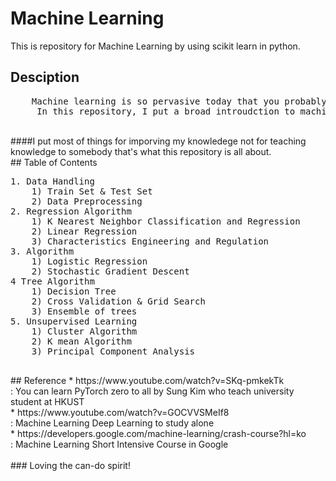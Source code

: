 # Machine Learning
 This is repository for Machine Learning by using scikit learn in python.
<br/>
## Desciption
<pre>
    Machine learning is so pervasive today that you probably use it dozens of times a day without knowing it. Many researchers also think it is the best way to make progress towards human-level AI. In this repository, you I put what I learn about the most effective machine learning techniques, and gain practice implementing me and getting me to work for myself. More importantly, I learn about not only the theoretical underpinnings of learning, but also gain the practical know-how needed to quickly and powerfully apply these techniques to new problems. Finally, I learn about some of Silicon Valley's best practices in innovation as it pertains to machine learning and AI.
     In this repository, I put a broad introudction to machine learning, datamining, and statistical pattern recognition. Something like unsupervised learning and lots of algorithm specifically about regrssion.
</pre>
<br/>
####I put most of things for imporving my knowledege not for teaching knowledge to somebody that's what this repository is all about.
<br/>
## Table of Contents
<pre>
1. Data Handling 
    1) Train Set & Test Set 
    2) Data Preprocessing 
2. Regression Algorithm 
    1) K Nearest Neighbor Classification and Regression 
    2) Linear Regression
    3) Characteristics Engineering and Regulation 
3. Algorithm 
    1) Logistic Regression 
    2) Stochastic Gradient Descent
4 Tree Algorithm 
    1) Decision Tree
    2) Cross Validation & Grid Search 
    3) Ensemble of trees 
5. Unsupervised Learning 
    1) Cluster Algorithm
    2) K mean Algorithm 
    3) Principal Component Analysis
    </pre>
## Reference 
* https://www.youtube.com/watch?v=SKq-pmkekTk <br/>
: You can learn PyTorch zero to all by Sung Kim who teach university student at HKUST <br/>
* https://www.youtube.com/watch?v=GOCVVSMeIf8 <br/>
: Machine Learning Deep Learning to study alone <br/>
* https://developers.google.com/machine-learning/crash-course?hl=ko <br/>
: Machine Learning Short Intensive Course in Google <br/>
<br/>
### Loving the can-do spirit!
